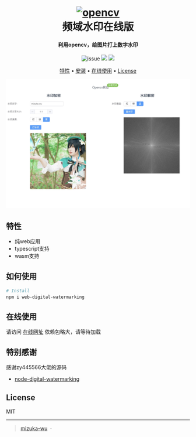 
<h1 align="center">
  <br>
  <a href="https://www.mizuka.top/web-digital-watermarking/index.html"><img src="https://www.w3cschool.cn/attachments/image/20170811/1502432091659574.jpg" alt="opencv" width="200"></a>
  <br>
  频域水印在线版
  <br>
</h1>

<h4 align="center">利用opencv，给图片打上数字水印</h4>

<p align="center">
  <img src="https://img.shields.io/github/issues/mizuka-wu/web-digital-watermarking"
         alt="issue">
  <img src="https://img.shields.io/github/license/mizuka-wu/web-digital-watermarking">
<img src="https://img.shields.io/github/stars/mizuka-wu/web-digital-watermarking">
</p>

<p align="center">
  <a href="#特性">特性</a> •
  <a href="#安装">安装</a> •
  <a href="#在线使用">在线使用</a> •
  <a href="#license">License</a>
</p>

![screenshot](https://github.com/mizuka-wu/web-digital-watermarking/blob/master/demo.png?raw=true)

## 特性

* 纯web应用
* typescript支持
* wasm支持

## 如何使用

```bash
# Install
npm i web-digital-watermarking


```

## 在线使用

请访问 [在线网址](https://www.mizuka.top/web-digital-watermarking/index.html) 依赖包略大，请等待加载

## 特别感谢

感谢zy445566大佬的源码

* [node-digital-watermarking](https://github.com/zy445566/node-digital-watermarking)

## License

MIT

---

> [mizuka-wu](https://www.mizuka.top) &nbsp;&middot;&nbsp;
